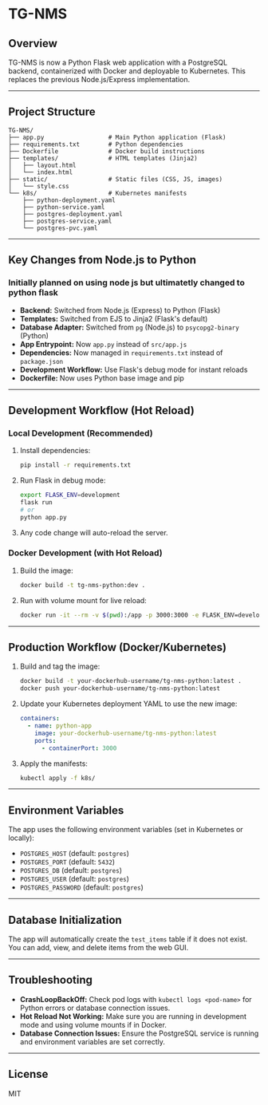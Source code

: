 # TG-NMS

## Overview
TG-NMS is now a Python Flask web application with a PostgreSQL backend, containerized with Docker and deployable to Kubernetes. This replaces the previous Node.js/Express implementation.

---

## Project Structure

```
TG-NMS/
├── app.py                  # Main Python application (Flask)
├── requirements.txt        # Python dependencies
├── Dockerfile              # Docker build instructions
├── templates/              # HTML templates (Jinja2)
│   ├── layout.html
│   └── index.html
├── static/                 # Static files (CSS, JS, images)
│   └── style.css
└── k8s/                    # Kubernetes manifests
    ├── python-deployment.yaml
    ├── python-service.yaml
    ├── postgres-deployment.yaml
    ├── postgres-service.yaml
    └── postgres-pvc.yaml
```

---


## Key Changes from Node.js to Python
### Initially planned on using node js but ultimatetly changed to python flask
- **Backend:** Switched from Node.js (Express) to Python (Flask)
- **Templates:** Switched from EJS to Jinja2 (Flask's default)
- **Database Adapter:** Switched from `pg` (Node.js) to `psycopg2-binary` (Python)
- **App Entrypoint:** Now `app.py` instead of `src/app.js`
- **Dependencies:** Now managed in `requirements.txt` instead of `package.json`
- **Development Workflow:** Use Flask's debug mode for instant reloads
- **Dockerfile:** Now uses Python base image and pip

---

## Development Workflow (Hot Reload)

### Local Development (Recommended)

1. Install dependencies:
   ```bash
   pip install -r requirements.txt
   ```
2. Run Flask in debug mode:
   ```bash
   export FLASK_ENV=development
   flask run
   # or
   python app.py
   ```
3. Any code change will auto-reload the server.

### Docker Development (with Hot Reload)

1. Build the image:
   ```bash
   docker build -t tg-nms-python:dev .
   ```
2. Run with volume mount for live reload:
   ```bash
   docker run -it --rm -v $(pwd):/app -p 3000:3000 -e FLASK_ENV=development tg-nms-python:dev
   ```

---

## Production Workflow (Docker/Kubernetes)

1. Build and tag the image:
   ```bash
   docker build -t your-dockerhub-username/tg-nms-python:latest .
   docker push your-dockerhub-username/tg-nms-python:latest
   ```
2. Update your Kubernetes deployment YAML to use the new image:
   ```yaml
   containers:
     - name: python-app
       image: your-dockerhub-username/tg-nms-python:latest
       ports:
         - containerPort: 3000
   ```
3. Apply the manifests:
   ```bash
   kubectl apply -f k8s/
   ```

---

## Environment Variables

The app uses the following environment variables (set in Kubernetes or locally):
- `POSTGRES_HOST` (default: `postgres`)
- `POSTGRES_PORT` (default: `5432`)
- `POSTGRES_DB` (default: `postgres`)
- `POSTGRES_USER` (default: `postgres`)
- `POSTGRES_PASSWORD` (default: `postgres`)

---

## Database Initialization

The app will automatically create the `test_items` table if it does not exist. You can add, view, and delete items from the web GUI.

---

## Troubleshooting

- **CrashLoopBackOff:** Check pod logs with `kubectl logs <pod-name>` for Python errors or database connection issues.
- **Hot Reload Not Working:** Make sure you are running in development mode and using volume mounts if in Docker.
- **Database Connection Issues:** Ensure the PostgreSQL service is running and environment variables are set correctly.

---

## License
MIT 